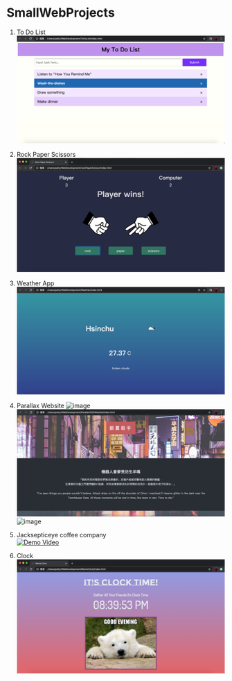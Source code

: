 # SmallWebProjects
1. To Do List
![image](https://github.com/RavenCheng1120/SmallWebProjects/blob/master/ToDoList/imageP1.png) 

2. Rock Paper Scissors
![image](https://github.com/RavenCheng1120/SmallWebProjects/blob/master/rockPaperScissor/images/demoImg.png)

3. Weather App
![image](https://github.com/RavenCheng1120/SmallWebProjects/blob/master/Weather/imageP2.png)

4. Parallax Website
![image](https://github.com/RavenCheng1120/SmallWebProjects/blob/master/ParallaxWebsite/images/imageP3-1.png)  
![image](https://github.com/RavenCheng1120/SmallWebProjects/blob/master/ParallaxWebsite/images/imageP3-2.png)  
![image](https://github.com/RavenCheng1120/SmallWebProjects/blob/master/ParallaxWebsite/images/imageP3-3.png)

5. Jacksepticeye coffee company  
[![Demo Video](https://img.youtube.com/vi/TN_7pr69zeM/0.jpg)](https://www.youtube.com/watch?v=TN_7pr69zeM)

6. Clock  
![image](https://github.com/RavenCheng1120/SmallWebProjects/blob/master/MemeClock/assets/demo.png)

